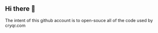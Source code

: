 ## Hi there 👋

The intent of this github account is to open-souce all of the code used by cryqr.com
